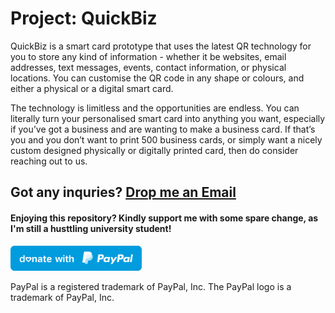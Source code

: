 # Project: QuickBiz
<!--attach a picture of the video, then link it with a link here-->
QuickBiz is a smart card prototype that uses the latest QR technology for you to store any kind of information - whether it be websites, email addresses, text messages, events, contact information, or physical locations. You can customise the QR code in any shape or colours, and either a physical or a digital smart card. 

The technology is limitless and the opportunities are endless. You can literally turn your personalised smart card into anything you want, especially if you’ve got a business and are wanting to make a business card. If that’s you and you don’t want to print 500 business cards, or simply want a nicely custom designed physically or digitally printed card, then do consider reaching out to us.

## Got any inquries? [Drop me an Email](mailto:donnyquickinc@gmail.com)

#### Enjoying this repository? Kindly support me with some spare change, as I'm still a husttling university student!
  <a href="https://www.paypal.me/thientran2702"><img src="blue.svg" height="40"></a>  
<p>PayPal is a registered trademark of PayPal, Inc. The PayPal logo is a trademark of PayPal, Inc.</p>
